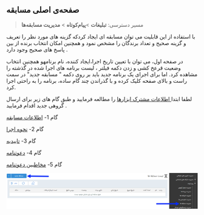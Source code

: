 ﻿## صفحه‌ی اصلی مسابقه

> مسیر دسترسی:  **تبلیغات** >**پیام‌کوتاه** > **مدیریت مسابقه‌ها** 

با استفاده از این قابلیت می توان مسابقه ای ایجاد کردکه گزینه های مورد نظر را تعریف و گزینه صحیح و تعداد برندگان را مشخص نمود  و همچنین امکان انتخاب برنده  از بین پاسخ های صحیح وجود دارد . 

در صفحه اول، می توان با تعیین تاریخ اجرا،ایجاد کننده، نام برنامهو همچنین انتخاب وضعیت قرعخ کشی  و زدن دکمه فیلتر ، لیست برنامه های اجرا شده در گذشته را مشاهده کرد. اما برای اجرای یک برنامه جدید باید بر روی دکمه " مسابقه جدید" در سمت راست و بالای صفحه کلیک کرده و با گذراندن چند گام ساده، برنامه را به راحتی اجرا کرد.

لطفا ابتدا<a href="C%3A%2FUsers%2FH.abasi%2FDesktop%2Fhelp%2Fmd%20help%2F%D8%AA%D8%A8%D9%84%DB%8C%D8%BA%D8%A7%D8%AA%2Fmoshtarak-abzar%2Fmoshtarak-abzar.md" target="_blank">   اطلاعات مشترک ابزارها</a> را مطالعه فرمایید و طبق گام های زیر برای ارسال گروهی جدید اقدام فرمایید .


 گام 1- [اطلاعات مسابقه](http://septadocs.1st.co.com/payamgostar/documents/%D8%A7%D8%B7%D9%84%D8%A7%D8%B9%D8%A7%D8%AA-%D9%BE%DB%8C%D8%A7%D9%85-%D9%85%D8%B3%D8%A7%D8%A8%D9%82%D9%87?selectedId=ec470a4c-ca56-423f-9469-09db6a3fb821&menuItemType=1&versionId=a1cb5bd2-9978-4ca7-b9d6-08d951882868)


گام 2-  [نحوه اجرا]( http://septadocs.1st.co.com/payamgostar/documents/%D9%86%D8%AD%D9%88%D9%87-%D8%A7%D8%AC%D8%B1%D8%A7-%D9%85%D8%B3%D8%A7%D8%A8%D9%82%D9%87?selectedId=861e22ea-b4af-4449-a37f-abee4f749f48&menuItemType=1&versionId=a1cb5bd2-9978-4ca7-b9d6-08d951882868)

گام 3-  [تاییدیه]( http://septadocs.1st.co.com/payamgostar/documents/%D8%AA%D8%A7%DB%8C%DB%8C%D8%AF%DB%8C%D9%87-%D9%85%D8%B3%D8%A7%D8%A8%D9%82%D9%87?selectedId=113ab477-bba1-eb11-a032-ac1f6bc6cd90&menuItemType=1&versionId=a1cb5bd2-9978-4ca7-b9d6-08d951882868)

گام 4-  [دعوتنامه]( http://septadocs.1st.co.com/payamgostar/documents/%D8%AF%D8%B9%D9%88%D8%AA-%D9%86%D8%A7%D9%85%D9%87-%D9%85%D8%B3%D8%A7%D8%A8%D9%82%D9%87?selectedId=4c40cd36-9ff7-4fb5-8606-6a52a34aab66&menuItemType=1&versionId=a1cb5bd2-9978-4ca7-b9d6-08d951882868)

گام 5-  [مخاطبین دعوتنامه]( http://septadocs.1st.co.com/payamgostar/documents/%D9%85%D8%AF%DB%8C%D8%B1%DB%8C%D8%AA-%D8%AA%D8%A8%D9%84%DB%8C%D8%BA%D8%A7%D8%AA?selectedId=f4ed2522-d0e7-4334-f614-08d7db063b50&menuItemType=2#)


 ![](advertising-sendingcompetitionsms.png)
 
 
  

